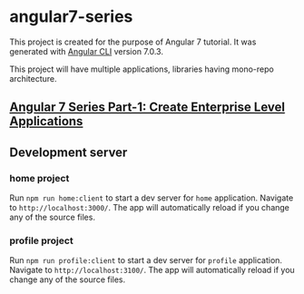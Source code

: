 # angular7-series

This project is created for the purpose of Angular 7 tutorial. It was generated with [Angular CLI](https://github.com/angular/angular-cli) version 7.0.3.

This project will have multiple applications, libraries having mono-repo architecture.

## [Angular 7 Series Part-1: Create Enterprise Level Applications](https://medium.com/@mkhan004/angular-7-series-part-1-create-enterprise-level-application-36c84786fa27)

## Development server

### home project

Run `npm run home:client` to start a dev server for `home` application. Navigate to `http://localhost:3000/`. The app will automatically reload if you change any of the source files.

### profile project

Run `npm run profile:client` to start a dev server for `profile` application. Navigate to `http://localhost:3100/`. The app will automatically reload if you change any of the source files.
